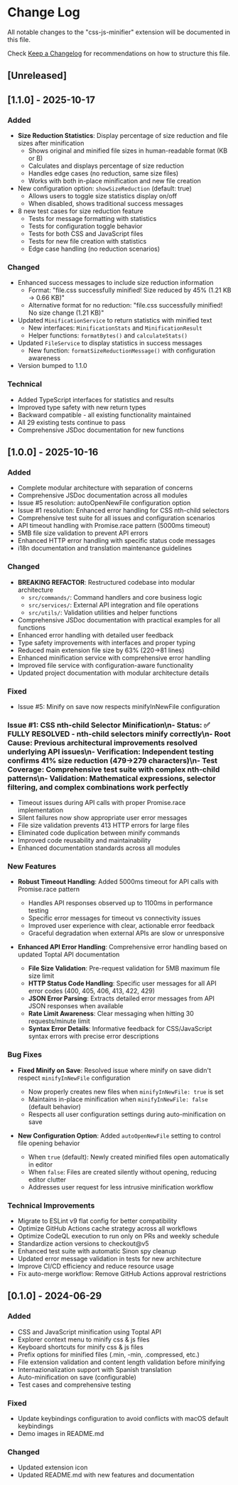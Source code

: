 # Change Log

All notable changes to the "css-js-minifier" extension will be documented in this file.

Check [Keep a Changelog](http://keepachangelog.com/) for recommendations on how to structure this file.

## [Unreleased]

## [1.1.0] - 2025-10-17

### Added
- **Size Reduction Statistics**: Display percentage of size reduction and file sizes after minification
  - Shows original and minified file sizes in human-readable format (KB or B)
  - Calculates and displays percentage of size reduction
  - Handles edge cases (no reduction, same size files)
  - Works with both in-place minification and new file creation
- New configuration option: `showSizeReduction` (default: true)
  - Allows users to toggle size statistics display on/off
  - When disabled, shows traditional success messages
- 8 new test cases for size reduction feature
  - Tests for message formatting with statistics
  - Tests for configuration toggle behavior
  - Tests for both CSS and JavaScript files
  - Tests for new file creation with statistics
  - Edge case handling (no reduction scenarios)

### Changed
- Enhanced success messages to include size reduction information
  - Format: "file.css successfully minified! Size reduced by 45% (1.21 KB → 0.66 KB)"
  - Alternative format for no reduction: "file.css successfully minified! No size change (1.21 KB)"
- Updated `MinificationService` to return statistics with minified text
  - New interfaces: `MinificationStats` and `MinificationResult`
  - Helper functions: `formatBytes()` and `calculateStats()`
- Updated `FileService` to display statistics in success messages
  - New function: `formatSizeReductionMessage()` with configuration awareness
- Version bumped to 1.1.0

### Technical
- Added TypeScript interfaces for statistics and results
- Improved type safety with new return types
- Backward compatible - all existing functionality maintained
- All 29 existing tests continue to pass
- Comprehensive JSDoc documentation for new functions

## [1.0.0] - 2025-10-16

### Added
- Complete modular architecture with separation of concerns
- Comprehensive JSDoc documentation across all modules  
- Issue #5 resolution: autoOpenNewFile configuration option
- Issue #1 resolution: Enhanced error handling for CSS nth-child selectors
- Comprehensive test suite for all issues and configuration scenarios
- API timeout handling with Promise.race pattern (5000ms timeout)
- 5MB file size validation to prevent API errors
- Enhanced HTTP error handling with specific status code messages
- i18n documentation and translation maintenance guidelines

### Changed
- **BREAKING REFACTOR**: Restructured codebase into modular architecture
  - `src/commands/`: Command handlers and core business logic
  - `src/services/`: External API integration and file operations
  - `src/utils/`: Validation utilities and helper functions
- Comprehensive JSDoc documentation with practical examples for all functions
- Enhanced error handling with detailed user feedback
- Type safety improvements with interfaces and proper typing
- Reduced main extension file size by 63% (220→81 lines)
- Enhanced minification service with comprehensive error handling
- Improved file service with configuration-aware functionality
- Updated project documentation with modular architecture details

### Fixed
- Issue #5: Minify on save now respects minifyInNewFile configuration
### Issue #1: CSS nth-child Selector Minification\n- **Status**: ✅ **FULLY RESOLVED** - nth-child selectors minify correctly\n- **Root Cause**: Previous architectural improvements resolved underlying API issues\n- **Verification**: Independent testing confirms 41% size reduction (479→279 characters)\n- **Test Coverage**: Comprehensive test suite with complex nth-child patterns\n- **Validation**: Mathematical expressions, selector filtering, and complex combinations work perfectly
- Timeout issues during API calls with proper Promise.race implementation
- Silent failures now show appropriate user error messages
- File size validation prevents 413 HTTP errors for large files
- Eliminated code duplication between minify commands
- Improved code reusability and maintainability
- Enhanced documentation standards across all modules

### New Features

- **Robust Timeout Handling**: Added 5000ms timeout for API calls with Promise.race pattern
  - Handles API responses observed up to 1100ms in performance testing
  - Specific error messages for timeout vs connectivity issues
  - Improved user experience with clear, actionable error feedback
  - Graceful degradation when external APIs are slow or unresponsive

- **Enhanced API Error Handling**: Comprehensive error handling based on updated Toptal API documentation
  - **File Size Validation**: Pre-request validation for 5MB maximum file size limit
  - **HTTP Status Code Handling**: Specific user messages for all API error codes (400, 405, 406, 413, 422, 429)
  - **JSON Error Parsing**: Extracts detailed error messages from API JSON responses when available
  - **Rate Limit Awareness**: Clear messaging when hitting 30 requests/minute limit
  - **Syntax Error Details**: Informative feedback for CSS/JavaScript syntax errors with precise error descriptions

### Bug Fixes

- **Fixed Minify on Save**: Resolved issue where minify on save didn't respect `minifyInNewFile` configuration
  - Now properly creates new files when `minifyInNewFile: true` is set
  - Maintains in-place minification when `minifyInNewFile: false` (default behavior)
  - Respects all user configuration settings during auto-minification on save

- **New Configuration Option**: Added `autoOpenNewFile` setting to control file opening behavior
  - When `true` (default): Newly created minified files open automatically in editor
  - When `false`: Files are created silently without opening, reducing editor clutter
  - Addresses user request for less intrusive minification workflow

### Technical Improvements

- Migrate to ESLint v9 flat config for better compatibility
- Optimize GitHub Actions cache strategy across all workflows
- Optimize CodeQL execution to run only on PRs and weekly schedule
- Standardize action versions to checkout@v5
- Enhanced test suite with automatic Sinon spy cleanup
- Updated error message validation in tests for new architecture
- Improve CI/CD efficiency and reduce resource usage
- Fix auto-merge workflow: Remove GitHub Actions approval restrictions

## [0.1.0] - 2024-06-29

### Added

- CSS and JavaScript minification using Toptal API
- Explorer context menu to minify css & js files
- Keyboard shortcuts for minify css & js files
- Prefix options for minified files (.min, -min, .compressed, etc.)
- File extension validation and content length validation before minifying
- Internazionalization support with Spanish translation
- Auto-minification on save (configurable)
- Test cases and comprehensive testing

### Fixed

- Update keybindings configuration to avoid conflicts with macOS default keybindings
- Demo images in README.md

### Changed

- Updated extension icon
- Updated README.md with new features and documentation
